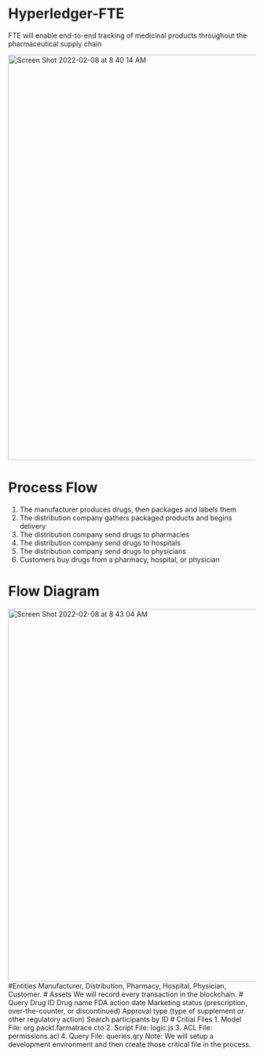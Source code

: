 # Hyperledger-FTE
FTE will enable end-to-end tracking of medicinal products throughout the pharmaceutical supply chain



<img width="825" alt="Screen Shot 2022-02-08 at 8 40 14 AM" src="https://user-images.githubusercontent.com/47697877/152919386-b49b3395-6949-49ab-8a4f-ba1bfe0721ad.png">



#  Process Flow 
1. The manufacturer produces drugs, then packages and labels them
2. The distribution company gathers packaged products and begins delivery
3. The distribution company send drugs to pharmacies
4. The distribution company send drugs to hospitals
5. The distribution company send drugs to physicians
6. Customers buy drugs from a pharmacy, hospital, or physician
# Flow Diagram 
<img width="759" alt="Screen Shot 2022-02-08 at 8 43 04 AM" src="https://user-images.githubusercontent.com/47697877/152919643-c4119cc1-7404-44a2-9a4c-5e9cd7b40c29.png">
#Entities
Manufacturer, Distribution, Pharmacy, Hospital, Physician, Customer. 
# Assets
We will record every transaction in the blockchain. 
# Query 
Drug ID
Drug name
FDA action date
Marketing status (prescription, over-the-counter, or discontinued)
Approval type (type of supplement or other regulatory action)
Search participants by ID
# Critial Files 
1. Model File: org.packt.farmatrace.cto
2. Script File: logic.js
3. ACL File: permissions.acl
4. Query File: queries.qry 
Note: We will setup a development environment and then create those critical file in the process. 
